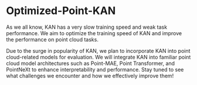# Optimized-Point-KAN
As we all know, KAN has a very slow training speed and weak task performance. We aim to optimize the training speed of KAN and improve the performance on point cloud tasks.

Due to the surge in popularity of KAN, we plan to incorporate KAN into point cloud-related models for evaluation. We will integrate KAN into familiar point cloud model architectures such as Point-MAE, Point Transformer, and PointNeXt to enhance interpretability and performance. Stay tuned to see what challenges we encounter and how we effectively improve them!
